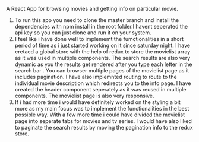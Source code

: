 A React App for browsing movies and getting info on particular movie.

1.  To run this app you need to clone the master branch and install the dependencies with npm install in the root folder.I havent seperated the api key so you can just clone and  run it on your system.
2.  I feel like i have done well to implememt the fumctionalities in a short period of time as i just started working on it since saturday night. I have cretaed a global store with the help of redux to store the movielist array as it was used in multiple components. The search results are also very dynamic as you the results get rendered after you type each letter in the search bar . You can browser multiple pages of the movielist page as it includes pagination. I have also implemnted routing  to route to the individual movie description which redirects you to the info page. I have created the header component  seperately as it was reused in multiple components. The movielist page is also very responsive.
3.  If i had more time i would have definitely worked on the styling a bit more as my main focus was to implement the functionalities in the best possible way. With a few more time i could have divided the movielist page into seperate tabs for movies and tv series. I would have also liked to paginate the search results by moving the pagination info to the redux store.
